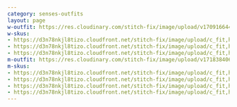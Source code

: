 ```yaml
---
category: senses-outfits
layout: page
w-outfit: https://res.cloudinary.com/stitch-fix/image/upload/v1709166449/Style_studio/Styleshuffle/2023-09-14_W_ISOF_E10_12385.jpg
w-skus:
- https://d3n78nkjl8tizo.cloudfront.net/stitch-fix/image/upload/c_fit,h_720,w_862/v1700697872/nvavbvybtxvzoifvauo8.jpg
- https://d3n78nkjl8tizo.cloudfront.net/stitch-fix/image/upload/c_fit,h_720,w_862/v1700017644/luaowpiqvla3vvpow3wd.jpg
- https://d3n78nkjl8tizo.cloudfront.net/stitch-fix/image/upload/c_fit,h_720,w_862/v1660935685/qawvzcowbeeqlubqpeki.jpg
m-outfit: https://res.cloudinary.com/stitch-fix/image/upload/v1718384064/onboarding/StyleFile/Mens/2023-02-16_Set_A_M_OLD_V17_1x1.jpg
m-skus: 
- https://d3n78nkjl8tizo.cloudfront.net/stitch-fix/image/upload/c_fit,h_720,w_862/v1653603810/hpdku0awrihnd4qcwyza.jpg
- https://d3n78nkjl8tizo.cloudfront.net/stitch-fix/image/upload/c_fit,h_720,w_862/v1650913333/iimmpklhkf54yv8xma0j.jpg
- https://d3n78nkjl8tizo.cloudfront.net/stitch-fix/image/upload/c_fit,h_720,w_862/v1682631557/c5m57gokruwrotc4xlf7.jpg
- https://d3n78nkjl8tizo.cloudfront.net/stitch-fix/image/upload/c_fit,h_720,w_862/v1680320754/ova04vjo1mmk3sr1zbzi.jpg
---
```


